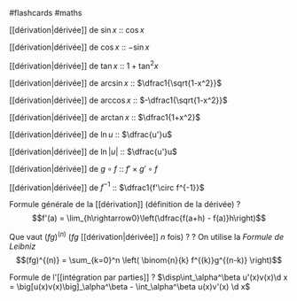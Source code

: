 #flashcards #maths

[[dérivation|dérivée]] de $\sin x$ :: $\cos x$
<!--SR:!2022-06-13,2,232-->
[[dérivation|dérivée]] de $\cos x$ :: $-\sin x$
<!--SR:!2022-06-14,4,270-->
[[dérivation|dérivée]] de $\tan x$ :: $1 + \tan^2 x$
<!--SR:!2022-06-13,3,252-->
[[dérivation|dérivée]] de $\arcsin x$ :: $\dfrac1{\sqrt{1-x^2}}$
<!--SR:!2022-06-13,3,252-->
[[dérivation|dérivée]] de $\arccos x$ :: $-\dfrac1{\sqrt{1-x^2}}$
<!--SR:!2022-06-13,3,252-->
[[dérivation|dérivée]] de $\arctan x$ :: $\dfrac1{1+x^2}$
<!--SR:!2022-06-13,3,250-->

[[dérivation|dérivée]] de $\ln u$ :: $\dfrac{u'}u$
<!--SR:!2022-06-14,4,272-->
[[dérivation|dérivée]] de $\ln |u|$ :: $\dfrac{u'}u$
<!--SR:!2022-06-13,3,252-->
[[dérivation|dérivée]] de $g\circ f$ :: $f'\times g'\circ f$
<!--SR:!2022-06-14,2,212-->
[[dérivation|dérivée]] de $f^{-1}$ :: $\dfrac1{f'\circ f^{-1}}$
<!--SR:!2022-06-14,4,272-->

Formule générale de la [[dérivation]]
(définition de la dérivée)
?
$$f'(a) = \lim_{h\rightarrow0}\left(\dfrac{f(a+h) - f(a)}h\right)$$
<!--SR:!2022-06-13,3,252-->


Que vaut $(fg)^{(n)}$ ($fg$ [[dérivation|dérivée]] $n$ fois) ?
?
On utilise la _Formule de Leibniz_
$$(fg)^{(n)} = \sum_{k=0}^n \left( \binom{n}{k} f^{(k)}g^{(n-k)} \right)$$
<!--SR:!2022-06-14,4,272-->


Formule de l'[[intégration par parties]]
?
$\disp\int_\alpha^\beta u'(x)v(x)\d x = \big[u(x)v(x)\big]_\alpha^\beta - \int_\alpha^\beta u(x)v'(x) \d x$
<!--SR:!2022-06-14,4,272-->



